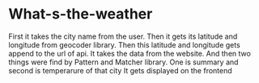 # What-s-the-weather
First it takes the city name from the user.
Then it gets its latitude and longitude from geocoder library.
Then this latitude and longitude gets append to the url of api.
It takes the data from the website.
And then two things were find by Pattern and Matcher library.
One is summary and second is temperarure of that city
It gets displayed on the frontend
